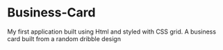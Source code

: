 # Business-Card
My first application built using Html and styled with CSS grid.
A business card built from a random dribble design
